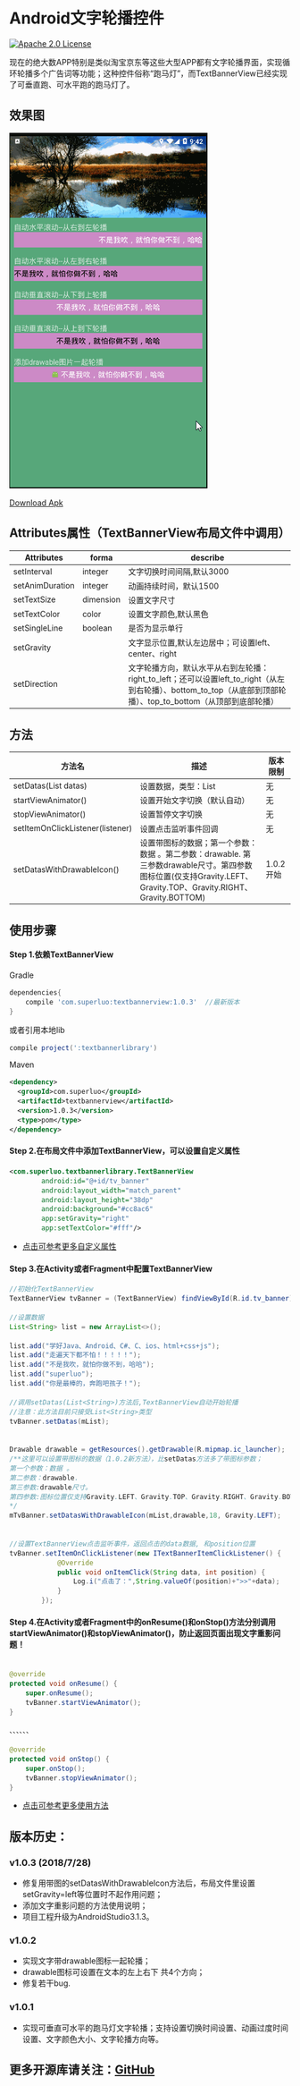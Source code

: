 # Android文字轮播控件
[![Apache 2.0 License](https://img.shields.io/badge/license-Apache%202.0-blue.svg?style=flat)](http://www.apache.org/licenses/LICENSE-2.0.html)


现在的绝大数APP特别是类似淘宝京东等这些大型APP都有文字轮播界面，实现循环轮播多个广告词等功能；这种控件俗称“跑马灯”，而TextBannerView已经实现了可垂直跑、可水平跑的跑马灯了。


## 效果图
![](./someImg/textbanner.gif)

[Download Apk](https://github.com/zsml2016/TextBannerView/releases/download/1.0.2/demo-1.0.2.apk)


## <a name="1"></a>Attributes属性（TextBannerView布局文件中调用）
|Attributes|forma|describe
|---|---|---|
|setInterval| integer |文字切换时间间隔,默认3000
|setAnimDuration| integer |动画持续时间，默认1500
|setTextSize| dimension |设置文字尺寸
|setTextColor| color |设置文字颜色,默认黑色
|setSingleLine| boolean|是否为显示单行
|setGravity| |文字显示位置,默认左边居中；可设置left、center、right
|setDirection| |文字轮播方向，默认水平从右到左轮播：right_to_left；还可以设置left_to_right（从左到右轮播）、bottom_to_top（从底部到顶部轮播）、top_to_bottom（从顶部到底部轮播）


## <a name="2"></a>方法
|方法名|描述|版本限制
|---|---|---|
|setDatas(List<String> datas)| 设置数据，类型：List<String>|无
|startViewAnimator()| 设置开始文字切换（默认自动）|无
|stopViewAnimator()| 设置暂停文字切换|无
|setItemOnClickListener(listener)| 设置点击监听事件回调 |无
|setDatasWithDrawableIcon()| 设置带图标的数据；第一个参数：数据 。第二参数：drawable.  第三参数drawable尺寸。第四参数图标位置(仅支持Gravity.LEFT、Gravity.TOP、Gravity.RIGHT、Gravity.BOTTOM) |1.0.2开始



## 使用步骤

#### Step 1.依赖TextBannerView
Gradle 
```groovy
dependencies{
    compile 'com.superluo:textbannerview:1.0.3'  //最新版本
}
```
或者引用本地lib
```groovy
compile project(':textbannerlibrary')
```

Maven
```xml
<dependency>
  <groupId>com.superluo</groupId>
  <artifactId>textbannerview</artifactId>
  <version>1.0.3</version>
  <type>pom</type>
</dependency>
```

#### Step 2.在布局文件中添加TextBannerView，可以设置自定义属性

```xml
<com.superluo.textbannerlibrary.TextBannerView
        android:id="@+id/tv_banner"
        android:layout_width="match_parent"
        android:layout_height="38dp"
        android:background="#cc8ac6"
        app:setGravity="right"
        app:setTextColor="#fff"/>
```
* <a href="#1">点击可参考更多自定义属性</a>



#### Step 3.在Activity或者Fragment中配置TextBannerView 


```java
//初始化TextBannerView
TextBannerView tvBanner = (TextBannerView) findViewById(R.id.tv_banner);

//设置数据
List<String> list = new ArrayList<>();

list.add("学好Java、Android、C#、C、ios、html+css+js");
list.add("走遍天下都不怕！！！！！");
list.add("不是我吹，就怕你做不到，哈哈");
list.add("superluo");
list.add("你是最棒的，奔跑吧孩子！");

//调用setDatas(List<String>)方法后,TextBannerView自动开始轮播
//注意：此方法目前只接受List<String>类型
tvBanner.setDatas(mList);


Drawable drawable = getResources().getDrawable(R.mipmap.ic_launcher);
/**这里可以设置带图标的数据（1.0.2新方法），比setDatas方法多了带图标参数；
第一个参数：数据 。
第二参数：drawable. 
第三参数:drawable尺寸。
第四参数:图标位置仅支持Gravity.LEFT、Gravity.TOP、Gravity.RIGHT、Gravity.BOTTOM
*/
mTvBanner.setDatasWithDrawableIcon(mList,drawable,18, Gravity.LEFT);
        

//设置TextBannerView点击监听事件，返回点击的data数据, 和position位置
tvBanner.setItemOnClickListener(new ITextBannerItemClickListener() {
            @Override
            public void onItemClick(String data, int position) {
                Log.i("点击了：",String.valueOf(position)+">>"+data);
            }
        });

```
#### Step 4.在Activity或者Fragment中的onResume()和onStop()方法分别调用startViewAnimator()和stopViewAnimator()，防止返回页面出现文字重影问题！
```java

@override
protected void onResume() {
    super.onResume();
    tvBanner.startViewAnimator();
}

、、、、、、

@override
protected void onStop() {
    super.onStop();
    tvBanner.stopViewAnimator();
}

```
* <a href="#2">点击可参考更多使用方法</a>

## 版本历史：
###  v1.0.3 (2018/7/28)
* 修复用带图的setDatasWithDrawableIcon方法后，布局文件里设置setGravity=left等位置时不起作用问题；
* 添加文字重影问题的方法使用说明；
* 项目工程升级为AndroidStudio3.1.3。

### v1.0.2
* 实现文字带drawable图标一起轮播；
* drawable图标可设置在文本的左上右下 共4个方向；
* 修复若干bug.

### v1.0.1
* 实现可垂直可水平的跑马灯文字轮播；支持设置切换时间设置、动画过度时间设置、文字颜色大小、文字轮播方向等。





## 更多开源库请关注：[GitHub](https://github.com/zsml2016)










